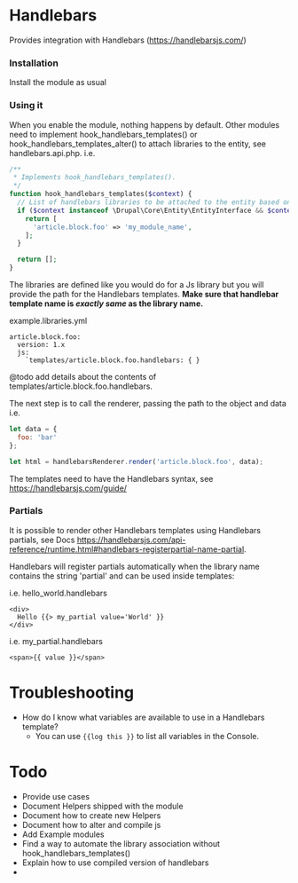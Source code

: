 # Handlebars
Provides integration with Handlebars (https://handlebarsjs.com/)

### Installation
Install the module as usual

### Using it
When you enable the module, nothing happens by default. Other modules need to
implement hook_handlebars_templates() or hook_handlebars_templates_alter()
to attach libraries to the entity, see handlebars.api.php. i.e.

```php
/**
 * Implements hook_handlebars_templates().
 */
function hook_handlebars_templates($context) {
  // List of handlebars libraries to be attached to the entity based on context.
  if ($context instanceof \Drupal\Core\Entity\EntityInterface && $context->bundle() !== 'page') {
    return [
      'article.block.foo' => 'my_module_name',
    ];
  }

  return [];
}
```

The libraries are defined like you would do for a Js library but you will provide
the path for the Handlebars templates. **Make sure that handlebar template name is _exactly same_ as the library name.**

example.libraries.yml
```
article.block.foo:
  version: 1.x
  js:
    `templates/article.block.foo.handlebars: { }
```
@todo add details about the contents of templates/article.block.foo.handlebars.

The next step is to call the renderer, passing the path to the object and data i.e.

```javascript
let data = {
  foo: 'bar'
};

let html = handlebarsRenderer.render('article.block.foo', data);
```

The templates need to have the Handlebars syntax, see https://handlebarsjs.com/guide/

### Partials
It is possible to render other Handlebars templates using Handlebars partials, see
Docs https://handlebarsjs.com/api-reference/runtime.html#handlebars-registerpartial-name-partial.

Handlebars will register partials automatically when the library name contains the string 'partial'
and can be used inside templates:

i.e. hello_world.handlebars
```
<div>
  Hello {{> my_partial value='World' }}
</div>
```

i.e. my_partial.handlebars
```
<span>{{ value }}</span>
```

# Troubleshooting
- How do I know what variables are available to use in a Handlebars template?
  - You can use `{{log this }}` to list all variables in the Console.

# Todo
- Provide use cases
- Document Helpers shipped with the module
- Document how to create new Helpers
- Document how to alter and compile js
- Add Example modules
- Find a way to automate the library association without hook_handlebars_templates()
- Explain how to use compiled version of handlebars
-
